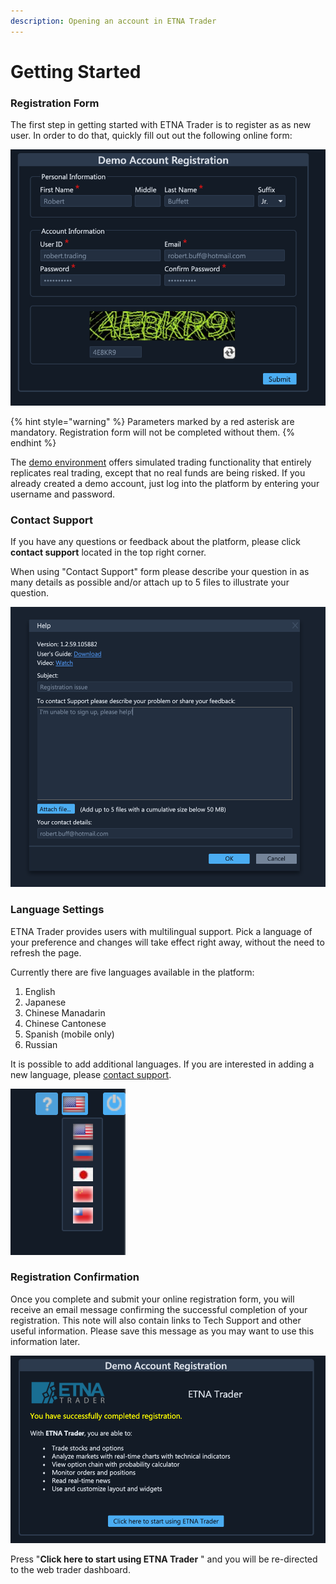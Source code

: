 ```yaml
---
description: Opening an account in ETNA Trader
---
```


# Getting Started

### Registration Form

The first step in getting started with ETNA Trader is to register as as new user. In order to do that, quickly fill out out the following online form:

![](../../.gitbook/assets/screenshot-2020-03-19-at-16.57.06.png)

{% hint style="warning" %}
Parameters marked by a red asterisk are mandatory. Registration form will not be completed without them.
{% endhint %}

The [demo environment](http://demo.etnatrader.com/User/LogOn?ReturnUrl=%2f) offers simulated trading functionality that entirely replicates real trading, except that no real funds are being risked. If you already created a demo account, just log into the platform by entering your username and password.

### **Contact Support**

If you have any questions or feedback about the platform, please click  **contact support** located in the top right corner. 

When using "Contact Support"  form please describe your question in as many details as possible and/or attach up to 5 files to illustrate your question.  

![](../../.gitbook/assets/screenshot-2020-03-19-at-17.03.00.png)

### **Language Settings**

ETNA Trader provides users with multilingual support. Pick a language of your preference and changes will take effect right away, without the need to refresh the page. 

Currently there are five languages available in the platform:

1. English
2. Japanese
3. Chinese Manadarin
4. Chinese Cantonese
5. Spanish \(mobile only\)
6. Russian

It is possible to add additional languages. If you are interested in adding a new language, please [contact support](https://www.etnasoft.com/contact-support/).

![](../../.gitbook/assets/screenshot-2020-03-19-at-17.01.52.png)

### Registration Confirmation

Once you complete and submit your online registration form, you will receive an email message confirming the successful completion of your registration. This note will also contain links to Tech Support and other useful information. Please save this message as you may want to use this information later. 

![](../../.gitbook/assets/screenshot-2020-03-19-at-16.58.57.png)

Press  "**Click here to start using ETNA Trader** " and you will be re-directed to the web trader dashboard.

